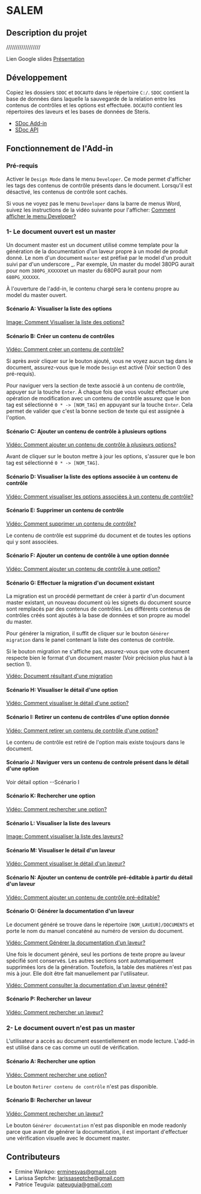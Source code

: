 # SALEM

## Description du projet



//////////////////

Lien Google slides [Présentation](https://docs.google.com/presentation/d/1jsSE3wgjz8CVAc0T2csk3DubgcpXotaTWzHlRw465WI/edit?usp=sharing)

## Développement
Copiez les dossiers `SDOC` et `DOCAUTO` dans le répertoire `C:/`. `SDOC` contient la base de données dans laquelle la sauvegarde de la relation entre les contenus de contrôles et les options est effectuée. `DOCAUTO` contient les répertoires des laveurs et les bases de données de Steris.

- [SDoc Add-in](https://github.com/Syas95/GLO-3002-Steris/blob/master/SDoc-Add-in/README.md)
- [SDoc API](https://github.com/Syas95/GLO-3002-Steris/blob/master/SDoc-API/Readme.md)

## Fonctionnement de l'Add-in

### Pré-requis

Activer le `Design Mode` dans le menu `Developer`. Ce mode permet d'afficher les tags des contenus de contrôle présents dans le document. Lorsqu'il est désactivé, les contenus de contrôle sont cachés.

Si vous ne voyez pas le menu `Developer` dans la barre de menus Word, suivez les instructions de la vidéo suivante pour l'afficher: [Comment afficher le menu Developer?](https://www.youtube.com/watch?v=GDE_RDXO16o)


### 1- Le document ouvert est un master

Un document master est un document utilisé comme template pour la génération de la documentation d'un laveur propre à un model de produit donné. Le nom d'un document `master` est préfixé par le model d'un produit suivi par d'un underscore _. Par exemple, Un master du model 380PG aurait pour nom `380PG_XXXXXX`et un master du 680PG aurait pour nom `680PG_XXXXXX`.

À l'ouverture de l'add-in, le contenu chargé sera le contenu propre au model du master ouvert. 

#### Scénario A: Visualiser la liste des options

[Image: Comment Visualiser la liste des options?](https://drive.google.com/open?id=1RE2L3sbIRI_W_MQzqUzCJj-SQ2P5MeRF)

#### Scénario B: Créer un contenu de contrôles

[Vidéo: Comment créer un contenu de contrôle?](https://drive.google.com/open?id=1Ee6MNK6mpIgKu1t3ux8x51ERp-zWEUfO)

Si après avoir cliquer sur le bouton ajouté, vous ne voyez aucun tag dans le document, assurez-vous que le mode `Design` est activé (Voir section 0 des pré-requis).

Pour naviguer vers la section de texte associé à un contenu de contrôle, appuyer sur la touche `Enter`. À chaque fois que vous voulez effectuer une opération de modification avec un contenu de contrôle assurez que le bon tag est sélectionné `0 * -> [NOM_TAG]` en appuyant sur la touche `Enter`. Cela permet de valider que c'est la bonne section de texte qui est assignée à l'option.

#### Scénario C: Ajouter un contenu de contrôle à plusieurs options

[Vidéo: Comment ajouter un contenu de contrôle à plusieurs options?](https://drive.google.com/open?id=1hGv8_uNVe8c-5leKjr-JYyy3Ye1i_EG7)

Avant de cliquer sur le bouton mettre à jour les options, s'assurer que le bon tag est sélectionné `0 * -> [NOM_TAG]`. 

#### Scénario D: Visualiser la liste des options associée à un contenu de contrôle

[Vidéo: Comment visualiser les options associées à un contenu de contrôle?](https://drive.google.com/open?id=1PGa9xmKg5QC_VVnl4Yyxcm01IKYvqop3)

#### Scénario E: Supprimer un contenu de contrôle

[Vidéo: Comment supprimer un contenu de contrôle?](https://drive.google.com/open?id=1j22WlqvfSZnYxylRYT6gBKYlQcpJth3T)

Le contenu de contrôle est supprimé du document et de toutes les options qui y sont associées.

#### Scénario F: Ajouter un contenu de contrôle à une option donnée

[Vidéo: Comment ajouter un contenu de contrôle à une option?](https://drive.google.com/open?id=15NMl9RbWp6J0ZitCHoHTA5CGLM7Wxtv3)

#### Scénario G: Effectuer la migration d'un document existant

La migration est un procédé permettant de créer à partir d'un document master existant, un nouveau document où les signets du document source sont remplacés par des contenus de contrôles. Les différents contenus de contrôles créés sont ajoutés à la base de données et son propre au model du master.

Pour générer la migration, il suffit de cliquer sur le bouton `Générer migration` dans le panel contenant la liste des contenus de contrôle.

Si le bouton migration ne s'affiche pas, assurez-vous que votre document respecte bien le format d'un document master (Voir précision plus haut à la section 1).

[Vidéo: Document résultant d'une migration](https://drive.google.com/open?id=1v_rCDZeGIHTs-kFrT4X-KLfkrIFtFSyL)

#### Scénario H: Visualiser le détail d'une option

[Vidéo: Comment visualiser le détail d'une option?](https://drive.google.com/file/d/1kgLW9rtsiy9GcRvXVDEsZP7CBhGXSbRJ/view?usp=sharing)

#### Scénario I: Retirer un contenu de contrôles d'une option donnée

[Vidéo: Comment retirer un contenu de contrôle d'une option?](https://drive.google.com/open?id=1j22WlqvfSZnYxylRYT6gBKYlQcpJth3T)

Le contenu de contrôle est retiré de l'option mais existe toujours dans le document.

#### Scénario J: Naviguer vers un contenu de controle présent dans le détail d'une option

Voir détail option --Scénario I

#### Scénario K: Rechercher une option

[Vidéo: Comment rechercher une option?](https://drive.google.com/open?id=12UrPKwwRp2matXaGRH8Td92O_6pA2e7p)

#### Scénario L: Visualiser la liste des laveurs

[Image: Comment visualiser la liste des laveurs?](https://drive.google.com/open?id=1RE2L3sbIRI_W_MQzqUzCJj-SQ2P5MeRF)

#### Scénario M: Visualiser le détail d'un laveur

[Vidéo: Comment visualiser le détail d'un laveur?](https://drive.google.com/open?id=1sioOVycf8ikzmur81Ogpkkxp6e7xsGCS)

#### Scénario N: Ajouter un contenu de contrôle pré-éditable à partir du détail d'un laveur

[Vidéo: Comment ajouter un contenu de contrôle pré-éditable?](https://drive.google.com/file/d/1kgLW9rtsiy9GcRvXVDEsZP7CBhGXSbRJ/view?usp=sharing)

#### Scénario O: Générer la documentation d'un laveur

Le document généré se trouve dans le répertoire `[NOM_LAVEUR]/DOCUMENTS` et porte le nom du manuel concaténé au numéro de version du document. 

[Vidéo: Comment  Générer la documentation d'un laveur?](https://drive.google.com/open?id=1Q79nsmn9jgWh5qG78qvGPn-NZIappoya)

Une fois le document généré, seul les portions de texte propre au laveur spécifié sont conservés. Les autres sections sont automatiquement supprimées lors de la génération. Toutefois, la table des matières n'est pas mis à jour. Elle doit être fait manuellement par l'utilisateur.

[Vidéo: Comment consulter la documentation d'un laveur généré?](https://drive.google.com/open?id=1W-86a9Kz2tUHZ0jKOfDtQaN0fcI2rp9s)

#### Scénario P: Rechercher un laveur

[Vidéo: Comment rechercher un laveur?](https://drive.google.com/open?id=18b4lEW8vNrAH-mwD0NohBuoGNWuCX1pO)

### 2- Le document ouvert n'est pas un master

L'utilisateur a accès au document essentiellement en mode lecture. L'add-in est utilisé dans ce cas comme un outil de vérification.

#### Scénario A: Rechercher une option

[Vidéo: Comment rechercher une option?](https://drive.google.com/open?id=12UrPKwwRp2matXaGRH8Td92O_6pA2e7p) 

Le bouton `Retirer contenu de contrôle` n'est pas disponible.

#### Scénario B: Rechercher un laveur

[Vidéo: Comment rechercher un laveur?](https://drive.google.com/open?id=1sioOVycf8ikzmur81Ogpkkxp6e7xsGCS)

Le bouton `Générer documentation` n'est pas disponible en mode readonly parce que avant de générer la documentation, il est important d'effectuer une vérification visuelle avec le document master.

## Contributeurs

- Ermine Wankpo: erminesyas@gmail.com
- Larissa Septche: larissaseptche@gmail.com
- Patrice Teuguia: pateuguia@gmail.com
